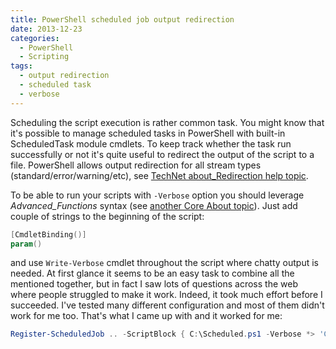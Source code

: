 ```yaml
---
title: PowerShell scheduled job output redirection
date: 2013-12-23
categories:
  - PowerShell
  - Scripting
tags:
  - output redirection
  - scheduled task
  - verbose
---
```


Scheduling the script execution is rather common task. You might know that it's possible to manage scheduled tasks in PowerShell with built-in ScheduledTask module cmdlets. To keep track whether the task run successfully or not it's quite useful to redirect the output of the script to a file. PowerShell allows output redirection for all stream types (standard/error/warning/etc), see [TechNet about_Redirection help topic](https://docs.microsoft.com/en-us/powershell/module/microsoft.powershell.core/about/about_redirection).
  
To be able to run your scripts with `-Verbose` option you should leverage *Advanced_Functions* syntax (see [another Core About topic](https://docs.microsoft.com/en-us/powershell/module/microsoft.powershell.core/about/about_functions_advanced)). Just add couple of strings to the beginning of the script:

```powershell
[CmdletBinding()]
param()
```

and use `Write-Verbose` cmdlet throughout the script where chatty output is needed. At first glance it seems to be an easy task to combine all the mentioned together, but in fact I saw lots of questions across the web where people struggled to make it work. Indeed, it took much effort before I succeeded. I've tested many different configuration and most of them didn't work for me too. That's what I came up with and it worked for me:

```powershell
Register-ScheduledJob .. -ScriptBlock { C:\Scheduled.ps1 -Verbose *> 'C:\Scheduled.log' }
```
